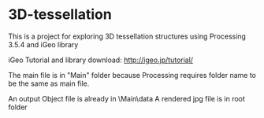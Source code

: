 # 3D-tessellation

This is a project for exploring 3D tessellation structures using Processing 3.5.4 and iGeo library

iGeo Tutorial and library download: http://igeo.jp/tutorial/

The main file is in "Main" folder because Processing requires folder name to be the same as main file.

An output Object file is already in \Main\data
A rendered jpg file is in root folder